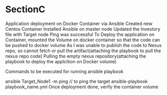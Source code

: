 # SectionC
Application deployment on Docker Container via Ansible
Created new Centos Container
Installed Ansible on master node
Updated the Investory file with Target node
Ping was successful
To Deploy the application on Container, mounted the Volume on docker container so that the code can be pushed to docker volume
As I was unable to publish the code to Nexus repo, so cannot fetch or pull the artifact(attaching the playbook to pull the nexus repo code)
Pulling the empty nexus repository(attaching the playbook to deploy the applcition on Docker volume)

Commands to be executed for running ansible playbook

ansible Target_Node1 -m ping   // to ping the target 
ansible-playbook playbook_name.yml 
Once deployment done, verify the container volume

